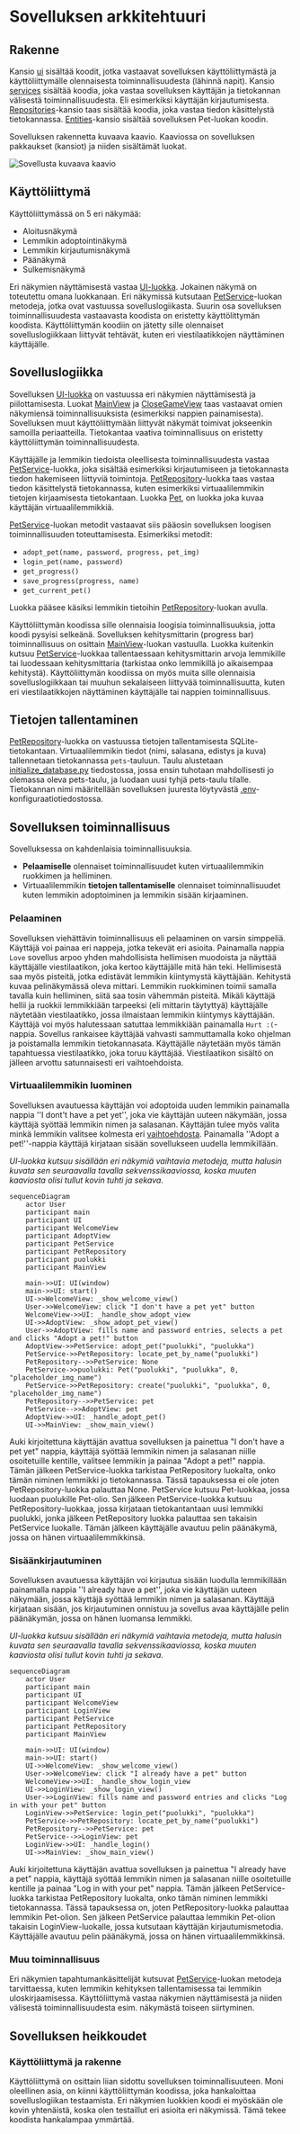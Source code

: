 # Sovelluksen arkkitehtuuri

## Rakenne

Kansio [ui](https://github.com/macabre-cs/ot-harjoitustyo/tree/master/src/ui) sisältää koodit, jotka vastaavat sovelluksen käyttöliittymästä ja käyttöliittymälle olennaisesta toiminnallisuudesta (lähinnä napit). Kansio [services](https://github.com/macabre-cs/ot-harjoitustyo/tree/master/src/services) sisältää koodia, joka vastaa sovelluksen käyttäjän ja tietokannan välisestä toiminnallisuudesta. Eli esimerkiksi käyttäjän kirjautumisesta. [Repositories](https://github.com/macabre-cs/ot-harjoitustyo/tree/master/src/repositories)-kansio taas sisältää koodia, joka vastaa tiedon käsittelystä tietokannassa. [Entities](https://github.com/macabre-cs/ot-harjoitustyo/tree/master/src/entities)-kansio sisältää sovelluksen Pet-luokan koodin.

Sovelluksen rakennetta kuvaava kaavio. Kaaviossa on sovelluksen pakkaukset (kansiot) ja niiden sisältämät luokat.

![Sovellusta kuvaava kaavio](https://github.com/macabre-cs/ot-harjoitustyo/blob/master/dokumentaatio/kuvat/sovelluskavio.drawio.png)

## Käyttöliittymä

Käyttöliittymässä on 5 eri näkymää:

- Aloitusnäkymä
- Lemmikin adoptointinäkymä
- Lemmikin kirjautumisnäkymä
- Päänäkymä
- Sulkemisnäkymä

Eri näkymien näyttämisestä vastaa [UI-luokka](https://github.com/macabre-cs/ot-harjoitustyo/blob/master/src/ui/ui.py). Jokainen näkymä on toteutettu omana luokkanaan. Eri näkymissä kutsutaan [PetService](https://github.com/macabre-cs/ot-harjoitustyo/blob/master/src/services/pet_service.py)-luokan metodeja, jotka ovat vastuussa sovelluslogiikasta. Suurin osa sovelluksen toiminnallisuudesta vastaavasta koodista on eristetty käyttölittymän koodista. Käyttöliittymän koodiin on jätetty sille olennaiset sovelluslogiikkaan liittyvät tehtävät, kuten eri viestilaatikkojen näyttäminen käyttäjälle.

## Sovelluslogiikka

Sovelluksen [UI-luokka](https://github.com/macabre-cs/ot-harjoitustyo/blob/master/src/ui/ui.py) on vastuussa eri näkymien näyttämisestä ja piilottamisesta. Luokat [MainView](https://github.com/macabre-cs/ot-harjoitustyo/blob/master/src/ui/main_view.py) ja [CloseGameView](https://github.com/macabre-cs/ot-harjoitustyo/blob/master/src/ui/close_game_view.py) taas vastaavat omien näkymiensä toiminnallisuuksista (esimerkiksi nappien painamisesta). Sovelluksen muut käyttöliittymään liittyvät näkymät toimivat jokseenkin samoilla periaatteilla. Tietokantaa vaativa toiminnallisuus on eristetty käyttöliittymän toiminnallisuudesta.

Käyttäjälle ja lemmikin tiedoista oleellisesta toiminnallisuudesta vastaa [PetService](https://github.com/macabre-cs/ot-harjoitustyo/blob/master/src/services/pet_service.py)-luokka, joka sisältää esimerkiksi kirjautumiseen ja tietokannasta tiedon hakemiseen liittyviä toimintoja. [PetRepository](https://github.com/macabre-cs/ot-harjoitustyo/blob/master/src/repositories/pet_repository.py)-luokka taas vastaa tiedon käsittelystä tietokannassa, kuten esimerkiksi virtuaalilemmikin tietojen kirjaamisesta tietokantaan. Luokka [Pet](https://github.com/macabre-cs/ot-harjoitustyo/blob/master/src/entities/pet.py), on luokka joka kuvaa käyttäjän virtuaalilemmikkiä.

[PetService](https://github.com/macabre-cs/ot-harjoitustyo/blob/master/src/services/pet_service.py)-luokan metodit vastaavat siis pääosin sovelluksen loogisen toiminnallisuuden toteuttamisesta. Esimerkiksi metodit:

- `adopt_pet(name, password, progress, pet_img)`
- `login_pet(name, password)`
- `get_progress()`
- `save_progress(progress, name)`
- `get_current_pet()`

Luokka pääsee käsiksi lemmikin tietoihin [PetRepository](https://github.com/macabre-cs/ot-harjoitustyo/blob/master/src/repositories/pet_repository.py)-luokan avulla.

Käyttöliittymän koodissa sille olennaisia loogisia toiminnallisuuksia, jotta koodi pysyisi selkeänä. Sovelluksen kehitysmittarin (progress bar) toiminnallisuus on osittain [MainView](https://github.com/macabre-cs/ot-harjoitustyo/blob/master/src/ui/main_view.py)-luokan vastuulla. Luokka kuitenkin kutsuu [PetService](https://github.com/macabre-cs/ot-harjoitustyo/blob/master/src/services/pet_service.py)-luokkaa tallentaessaan kehitysmittarin arvoja lemmikille tai luodessaan kehitysmittaria (tarkistaa onko lemmikillä jo aikaisempaa kehitystä). Käyttöliittymän koodiissa on myös muita sille olennaisia sovelluslogiikkaan tai muuhun sekalaiseen liittyvää toiminnallisuutta, kuten eri viestilaatikkojen näyttäminen käyttäjälle tai nappien toiminnallisuus.

## Tietojen tallentaminen

[PetRepository](https://github.com/macabre-cs/ot-harjoitustyo/blob/master/src/repositories/pet_repository.py)-luokka on vastuussa tietojen tallentamisesta SQLite-tietokantaan. Virtuaalilemmikin tiedot (nimi, salasana, edistys ja kuva) tallennetaan tietokannassa `pets`-tauluun. Taulu alustetaan [initialize_database.py](https://github.com/macabre-cs/ot-harjoitustyo/blob/master/src/initialize_database.py) tiedostossa, jossa ensin tuhotaan mahdollisesti jo olemassa oleva pets-taulu, ja luodaan uusi tyhjä pets-taulu tilalle. Tietokannan nimi määritellään sovelluksen juuresta löytyvästä [.env](https://github.com/macabre-cs/ot-harjoitustyo/blob/master/.env)-konfiguraatiotiedostossa.

## Sovelluksen toiminnallisuus

Sovelluksessa on kahdenlaisia toiminnallisuuksia.

- **Pelaamiselle** olennaiset toiminnallisuudet kuten virtuaalilemmikin ruokkimen ja helliminen.
- Virtuaalilemmikin **tietojen tallentamiselle** olennaiset toiminnallisuudet kuten lemmikin adoptoiminen ja lemmikin sisään kirjaaminen.

### Pelaaminen

Sovelluksen viehättävin toiminnallisuus eli pelaaminen on varsin simppeliä. Käyttäjä voi painaa eri nappeja, jotka tekevät eri asioita. Painamalla nappia `Love` sovellus arpoo yhden mahdollisista hellimisen muodoista ja näyttää käyttäjälle viestilaatikon, joka kertoo käyttäjälle mitä hän teki. Hellimisestä saa myös pisteitä, jotka edistävät lemmikin kiintymystä käyttäjään. Kehitystä kuvaa pelinäkymässä oleva mittari. Lemmikin ruokkiminen toimii samalla tavalla kuin helliminen, siitä saa tosin vähemmän pisteitä. Mikäli käyttäjä hellii ja ruokkii lemmikkiään tarpeeksi (eli mittarin täytyttyä) käyttäjälle näytetään viestilaatikko, jossa ilmaistaan lemmikin kiintymys käyttäjään. Käyttäjä voi myös halutessaan satuttaa lemmikkiään painamalla `Hurt :(`-nappia. Sovellus rankaisee käyttäjää vahvasti sammuttamalla koko ohjelman ja poistamalla lemmikin tietokannasata. Käyttäjälle näytetään myös tämän tapahtuessa viestilaatikko, joka toruu käyttäjää. Viestilaatikon sisältö on jälleen arvottu satunnaisesti eri vaihtoehdoista.

### Virtuaalilemmikin luominen

Sovelluksen avautuessa käyttäjän voi adoptoida uuden lemmikin painamalla nappia ''I dont't have a pet yet'', joka vie käyttäjän uuteen näkymään, jossa käyttäjä syöttää lemmikin nimen ja salasanan. Käyttäjän tulee myös valita minkä lemmikin valitsee kolmesta eri [vaihtoehdosta](https://github.com/macabre-cs/ot-harjoitustyo/tree/master/data/graphics). Painamalla ''Adopt a pet!''-nappia käyttäjä kirjataan sisään sovellukseen uudella lemmikillään.

*UI-luokka kutsuu sisällään eri näkymiä vaihtavia metodeja, mutta halusin kuvata sen seuraavalla tavalla sekvenssikaaviossa, koska muuten kaaviosta olisi tullut kovin tuhti ja sekava.*

```mermaid
sequenceDiagram
    actor User
    participant main
    participant UI
    participant WelcomeView
    participant AdoptView
    participant PetService
    participant PetRepository
    participant puolukki
    participant MainView
    
    main->>UI: UI(window)
    main->>UI: start()
    UI->>WelcomeView: _show_welcome_view()
    User->>WelcomeView: click "I don't have a pet yet" button
    WelcomeView->>UI: _handle_show_adopt_view
    UI->>AdoptView: _show_adopt_pet_view()
    User->>AdoptView: fills name and password entries, selects a pet and clicks "Adopt a pet!" button
    AdoptView->>PetService: adopt_pet("puolukki", "puolukka")
    PetService->>PetRepository: locate_pet_by_name("puolukki")
    PetRepository-->>PetService: None
    PetService->>puolukki: Pet("puolukki", "puolukka", 0, "placeholder_img_name")
    PetService->>PetRepository: create("puolukki", "puolukka", 0, "placeholder_img_name")
    PetRepository-->>PetService: pet
    PetService-->>AdoptView: pet
    AdoptView->>UI: _handle_adopt_pet()
    UI->>MainView: _show_main_view() 

```
Auki kirjoitettuna käyttäjän avattua sovelluksen ja painettua "I don't  have a pet yet" nappia, käyttäjä syöttää lemmikin nimen ja salasanan niille osoitetuille kentille, valitsee lemmikin ja painaa "Adopt a pet!" nappia. Tämän jälkeen PetService-luokka tarkistaa PetRepository luokalta, onko tämän niminen lemmikki jo tietokannassa. Tässä tapauksessa ei ole joten PetRepository-luokka palauttaa None. PetService kutsuu Pet-luokkaa, jossa luodaan puolukille Pet-olio. Sen jälkeen PetService-luokka kutsuu PetRepository-luokkaa, jossa kirjataan tietokantantaan uusi lemmikki puolukki, jonka jälkeen PetRepository luokka palauttaa sen takaisin PetService luokalle. Tämän jälkeen käyttäjälle avautuu pelin päänäkymä, jossa on hänen virtuaalilemmikkinsä.

### Sisäänkirjautuminen

Sovelluksen avautuessa käyttäjän voi kirjautua sisään luodulla lemmikillään painamalla nappia ''I already have a pet'', joka vie käyttäjän uuteen näkymään, jossa käyttäjä syöttää lemmikin nimen ja salasanan. Käyttäjä kirjataan sisään, jos kirjautuminen onnistuu ja sovellus avaa käyttäjälle pelin päänäkymän, jossa on hänen luomansa lemmikki.

*UI-luokka kutsuu sisällään eri näkymiä vaihtavia metodeja, mutta halusin kuvata sen seuraavalla tavalla sekvenssikaaviossa, koska muuten kaaviosta olisi tullut kovin tuhti ja sekava.*

```mermaid
sequenceDiagram
    actor User
    participant main
    participant UI
    participant WelcomeView
    participant LoginView
    participant PetService
    participant PetRepository
    participant MainView
    
    main->>UI: UI(window)
    main->>UI: start()
    UI->>WelcomeView: _show_welcome_view()
    User->>WelcomeView: click "I already have a pet" button
    WelcomeView->>UI: _handle_show_login_view
    UI->>LoginView: _show_login_view()
    User->>LoginView: fills name and password entries and clicks "Log in with your pet" button
    LoginView->>PetService: login_pet("puolukki", "puolukka")
    PetService->>PetRepository: locate_pet_by_name("puolukki")
    PetRepository-->>PetService: pet
    PetService-->>LoginView: pet
    LoginView->>UI: _handle_login()
    UI->>MainView: _show_main_view() 

```
Auki kirjoitettuna käyttäjän avattua sovelluksen ja painettua "I already have a pet" nappia, käyttäjä syöttää lemmikin nimen ja salasanan niille osoitetuille kentille ja painaa "Log in with your pet" nappia. Tämän jälkeen PetService-luokka tarkistaa PetRepository luokalta, onko tämän niminen lemmikki tietokannassa. Tässä tapauksessa on, joten PetRepository-luokka palauttaa lemmikin Pet-olion. Sen jälkeen PetService palauttaa lemmikin Pet-olion takaisin LoginView-luokalle, jossa kutsutaan käyttäjän kirjautumismetodia. Käyttäjälle avautuu pelin päänäkymä, jossa on hänen virtuaalilemmikkinsä.

### Muu toiminnallisuus

Eri näkymien tapahtumankäsittelijät kutsuvat [PetService](https://github.com/macabre-cs/ot-harjoitustyo/blob/master/src/services/pet_service.py)-luokan metodeja tarvittaessa, kuten lemmikin kehityksen tallentamisessa tai lemmikin uloskirjaamisessa. Käyttöliittymä vastaa näkymien näyttämisestä ja niiden välisestä toiminnallisuudesta esim. näkymästä toiseen siirtyminen.

## Sovelluksen heikkoudet

### Käyttöliittymä ja rakenne

Käyttöliittymä on osittain liian sidottu sovelluksen toiminnallisuuteen. Moni oleellinen asia, on kiinni käyttöliittymän koodissa, joka hankaloittaa sovelluslogiikan testaamista. Eri näkymien luokkien koodi ei myöskään ole kovin yhtenäistä, koska olen testaillut eri asioita eri näkymissä. Tämä tekee koodista hankalampaa ymmärtää.
